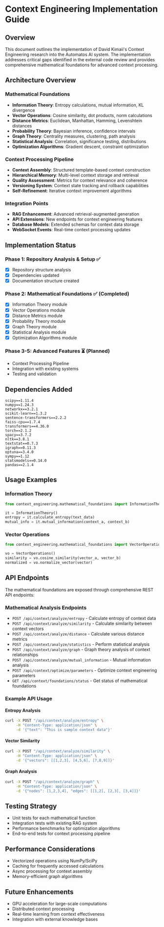 
# Context Engineering Implementation Guide

## Overview

This document outlines the implementation of David Kimaii's Context Engineering research into the Automatos AI system. The implementation addresses critical gaps identified in the external code review and provides comprehensive mathematical foundations for advanced context processing.

## Architecture Overview

### Mathematical Foundations
- **Information Theory**: Entropy calculations, mutual information, KL divergence
- **Vector Operations**: Cosine similarity, dot products, norm calculations
- **Distance Metrics**: Euclidean, Manhattan, Hamming, Levenshtein distances
- **Probability Theory**: Bayesian inference, confidence intervals
- **Graph Theory**: Centrality measures, clustering, path analysis
- **Statistical Analysis**: Correlation, significance testing, distributions
- **Optimization Algorithms**: Gradient descent, constraint optimization

### Context Processing Pipeline
- **Context Assembly**: Structured template-based context construction
- **Hierarchical Memory**: Multi-level context storage and retrieval
- **Quality Assessment**: Metrics for context relevance and coherence
- **Versioning System**: Context state tracking and rollback capabilities
- **Self-Refinement**: Iterative context improvement algorithms

### Integration Points
- **RAG Enhancement**: Advanced retrieval-augmented generation
- **API Extensions**: New endpoints for context engineering features
- **Database Models**: Extended schemas for context data storage
- **WebSocket Events**: Real-time context processing updates

## Implementation Status

### Phase 1: Repository Analysis & Setup ✅
- [x] Repository structure analysis
- [x] Dependencies updated
- [x] Documentation structure created

### Phase 2: Mathematical Foundations ✅ (Completed)
- [x] Information Theory module
- [x] Vector Operations module
- [x] Distance Metrics module
- [x] Probability Theory module
- [x] Graph Theory module
- [x] Statistical Analysis module
- [x] Optimization Algorithms module

### Phase 3-5: Advanced Features ⏳ (Planned)
- Context Processing Pipeline
- Integration with existing systems
- Testing and validation

## Dependencies Added

```
scipy==1.11.4
numpy==1.24.3
networkx==3.2.1
scikit-learn==1.3.2
sentence-transformers==2.2.2
faiss-cpu==1.7.4
transformers==4.36.0
torch==2.1.2
spacy==3.7.2
nltk==3.8.1
textstat==0.7.3
igraph==0.11.3
optuna==3.4.0
sympy==1.12
statsmodels==0.14.0
pandas==2.1.4
```

## Usage Examples

### Information Theory
```python
from context_engineering.mathematical_foundations import InformationTheory

it = InformationTheory()
entropy = it.calculate_entropy(text_data)
mutual_info = it.mutual_information(context_a, context_b)
```

### Vector Operations
```python
from context_engineering.mathematical_foundations import VectorOperations

vo = VectorOperations()
similarity = vo.cosine_similarity(vector_a, vector_b)
normalized = vo.normalize_vector(vector)
```

## API Endpoints

The mathematical foundations are exposed through comprehensive REST API endpoints:

### Mathematical Analysis Endpoints
- `POST /api/context/analyze/entropy` - Calculate entropy of context data
- `POST /api/context/analyze/similarity` - Calculate similarity between context vectors
- `POST /api/context/analyze/distance` - Calculate various distance metrics
- `POST /api/context/analyze/statistics` - Perform statistical analysis
- `POST /api/context/analyze/graph` - Graph theory analysis of context relationships
- `POST /api/context/analyze/mutual_information` - Mutual information analysis
- `POST /api/context/optimize/parameters` - Optimize context engineering parameters
- `GET /api/context/foundations/status` - Get status of mathematical foundations

### Example API Usage

#### Entropy Analysis
```bash
curl -X POST "/api/context/analyze/entropy" \
     -H "Content-Type: application/json" \
     -d '{"text": "This is sample context data"}'
```

#### Vector Similarity
```bash
curl -X POST "/api/context/analyze/similarity" \
     -H "Content-Type: application/json" \
     -d '{"vectors": [[1,2,3], [4,5,6], [7,8,9]]}'
```

#### Graph Analysis
```bash
curl -X POST "/api/context/analyze/graph" \
     -H "Content-Type: application/json" \
     -d '{"nodes": [1,2,3,4], "edges": [[1,2], [2,3], [3,4]]}'
```

## Testing Strategy

- Unit tests for each mathematical function
- Integration tests with existing RAG system
- Performance benchmarks for optimization algorithms
- End-to-end tests for context processing pipeline

## Performance Considerations

- Vectorized operations using NumPy/SciPy
- Caching for frequently accessed calculations
- Async processing for context assembly
- Memory-efficient graph algorithms

## Future Enhancements

- GPU acceleration for large-scale computations
- Distributed context processing
- Real-time learning from context effectiveness
- Integration with external knowledge bases
